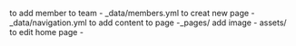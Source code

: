 to add member to team - _data/members.yml
to creat new page - _data/navigation.yml
to add content to page -_pages/<page you want to edit> 
add image - assets/
to edit home page - 
